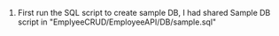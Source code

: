 1. First run the SQL script to create sample DB, I had shared Sample DB script in "EmplyeeCRUD/EmployeeAPI/DB/sample.sql"
